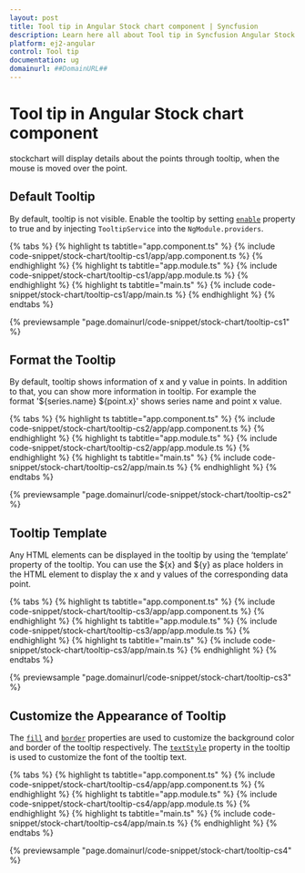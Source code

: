 ```yaml
---
layout: post
title: Tool tip in Angular Stock chart component | Syncfusion
description: Learn here all about Tool tip in Syncfusion Angular Stock chart component of Syncfusion Essential JS 2 and more.
platform: ej2-angular
control: Tool tip 
documentation: ug
domainurl: ##DomainURL##
---
```


# Tool tip in Angular Stock chart component

<!-- markdownlint-disable MD036 -->

stockchart will display details about the points through tooltip, when the mouse is moved over the point.

## Default Tooltip

By default, tooltip is not visible. Enable the tooltip by setting
[`enable`](https://ej2.syncfusion.com/angular/documentation/api/chart/tooltipSettingsModel/) property to true and by injecting `TooltipService`
into the `NgModule.providers`.

{% tabs %}
{% highlight ts tabtitle="app.component.ts" %}
{% include code-snippet/stock-chart/tooltip-cs1/app/app.component.ts %}
{% endhighlight %}
{% highlight ts tabtitle="app.module.ts" %}
{% include code-snippet/stock-chart/tooltip-cs1/app/app.module.ts %}
{% endhighlight %}
{% highlight ts tabtitle="main.ts" %}
{% include code-snippet/stock-chart/tooltip-cs1/app/main.ts %}
{% endhighlight %}
{% endtabs %}
  
{% previewsample "page.domainurl/code-snippet/stock-chart/tooltip-cs1" %}

<!-- markdownlint-disable MD013 -->

## Format the Tooltip

<!-- markdownlint-disable MD013 -->

By default, tooltip shows information of x and y value in points. In addition to that, you can show more
information in tooltip. For example the format '${series.name} ${point.x}' shows series name and point x
value.

{% tabs %}
{% highlight ts tabtitle="app.component.ts" %}
{% include code-snippet/stock-chart/tooltip-cs2/app/app.component.ts %}
{% endhighlight %}
{% highlight ts tabtitle="app.module.ts" %}
{% include code-snippet/stock-chart/tooltip-cs2/app/app.module.ts %}
{% endhighlight %}
{% highlight ts tabtitle="main.ts" %}
{% include code-snippet/stock-chart/tooltip-cs2/app/main.ts %}
{% endhighlight %}
{% endtabs %}
  
{% previewsample "page.domainurl/code-snippet/stock-chart/tooltip-cs2" %}

<!-- markdownlint-disable MD013 -->

## Tooltip Template

Any HTML elements can be displayed in the tooltip by using the ‘template’ property of the tooltip. You can use the ${x} and ${y} as place holders in the HTML element to display the x and y values of the corresponding data point.

{% tabs %}
{% highlight ts tabtitle="app.component.ts" %}
{% include code-snippet/stock-chart/tooltip-cs3/app/app.component.ts %}
{% endhighlight %}
{% highlight ts tabtitle="app.module.ts" %}
{% include code-snippet/stock-chart/tooltip-cs3/app/app.module.ts %}
{% endhighlight %}
{% highlight ts tabtitle="main.ts" %}
{% include code-snippet/stock-chart/tooltip-cs3/app/main.ts %}
{% endhighlight %}
{% endtabs %}
  
{% previewsample "page.domainurl/code-snippet/stock-chart/tooltip-cs3" %}

## Customize the Appearance of Tooltip

The [`fill`](https://ej2.syncfusion.com/angular/documentation/api/chart/tooltipSettingsModel/#fill) and [`border`](https://ej2.syncfusion.com/angular/documentation/api/chart/tooltipSettingsModel/#border) properties are used to customize the background color and border of the tooltip respectively. The [`textStyle`](https://ej2.syncfusion.com/angular/documentation/api/chart/tooltipSettingsModel/#textstyle) property in the tooltip is used to customize the font of the tooltip text.

{% tabs %}
{% highlight ts tabtitle="app.component.ts" %}
{% include code-snippet/stock-chart/tooltip-cs4/app/app.component.ts %}
{% endhighlight %}
{% highlight ts tabtitle="app.module.ts" %}
{% include code-snippet/stock-chart/tooltip-cs4/app/app.module.ts %}
{% endhighlight %}
{% highlight ts tabtitle="main.ts" %}
{% include code-snippet/stock-chart/tooltip-cs4/app/main.ts %}
{% endhighlight %}
{% endtabs %}
  
{% previewsample "page.domainurl/code-snippet/stock-chart/tooltip-cs4" %}
